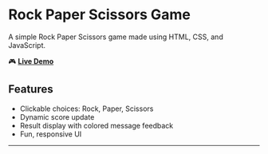 # Rock Paper Scissors Game

A simple Rock Paper Scissors game made using HTML, CSS, and JavaScript.

🎮 **[Live Demo](https://hemanth-361.github.io/stone-paper-scissors-Game/)**

## Features
- Clickable choices: Rock, Paper, Scissors
- Dynamic score update
- Result display with colored message feedback
- Fun, responsive UI

---
